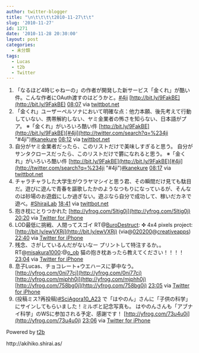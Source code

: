 ```yaml
---
author: twitter-blogger
title: "\n\t\t\t\t2010-11-27\t\t"
slug: '2010-11-27'
id: 1271
date: '2010-11-28 20:30:00'
layout: post
categories:
  - 未分類
tags:
  - Lucas
  - t2b
  - Twitter
---
```


<div xmlns:georss="http://www.georss.org/georss">

1.  <span><span>「なるほど4時じゃねーの」の作者が開発した新サービス「金くれ」が酷い件。こんな作者にOAuth渡すのはどうかと。[#4ji](http://twitter.com/search?q=%234ji "#4ji") [http://bit.ly/9FakBE](http://bit.ly/9FakBE)</span> <span>[<span>08:07</span>](http://twitter.com/o_ob/status/8597773867819008) <span>via [twittbot.net](http://twittbot.net/)</span></span></span>
2.  <span><span>「金くれ」ユーザーペルソナにおいて明確な点：他力本願、後先考えて行動していない、携帯解約しない、ヤミ金業者の怖さを知らない、日本語がプア。 ※「金くれ」がいろいろ酷い件 [http://bit.ly/9FakBE](http://bit.ly/9FakBE)[#4ji](http://twitter.com/search?q=%234ji "#4ji")[#kanekure](http://twitter.com/search?q=%23kanekure "#kanekure")</span> <span>[<span>08:12</span>](http://twitter.com/o_ob/status/8599013192376320) <span>via [twittbot.net](http://twittbot.net/)</span></span></span>
3.  <span><span>自分がヤミ金業者だったら、このリストだけで美味しすぎると思う。 自分がサンタクロースだったら、このリストだけで欝になれると思う。 ※「金くれ」がいろいろ酷い件 [http://bit.ly/9FakBE](http://bit.ly/9FakBE)[#4ji](http://twitter.com/search?q=%234ji "#4ji")[#kanekure](http://twitter.com/search?q=%23kanekure "#kanekure")</span> <span>[<span>08:17</span>](http://twitter.com/o_ob/status/8600279058489345) <span>via [twittbot.net](http://twittbot.net/)</span></span></span>
4.  <span><span>チャラチャラした大学生がウラヤマシイと思う君、その瞬間だけ見ても駄目だ。遊びに遊んで青春を謳歌したかのようなつもりになっているが、そんなのは砂場のお遊戯にしか過ぎない。遊ぶなら自分で成功して、稼いだカネで遊べ。[#ShiraiLab](http://twitter.com/search?q=%23ShiraiLab "#ShiraiLab")</span> <span>[<span>18:41</span>](http://twitter.com/o_ob/status/8757256984207360) <span>via [twittbot.net](http://twittbot.net/)</span></span></span>
5.  <span><span>抱き枕にとりつかれた [http://yfrog.com/5ltig0j](http://yfrog.com/5ltig0j)</span> <span>[<span>20:20</span>](http://twitter.com/o_ob/status/8782179689562114) <span>via [Twitter for iPhone](http://twitter.com/)</span></span></span>
6.  <span><span>LOD最低に挑戦、人間ってスゴイ RT@[BuroDestruct](http://twitter.com/BuroDestruct "BuroDestruct"): ✜ 4x4 pixels project: [http://bit.ly/ewVXRj](http://bit.ly/ewVXRj) (via@[020200](http://twitter.com/020200 "020200")@[creativeapps](http://twitter.com/creativeapps "creativeapps"))</span> <span>[<span>22:40</span>](http://twitter.com/o_ob/status/8817435817807872) <span>via [Twitter for iPhone](http://twitter.com/)</span></span></span>
7.  <span><span>残念、さがしているんだがないなー プリントして特注するか。。RT@[misakura1000](http://twitter.com/misakura1000 "misakura1000"):@[o_ob](http://twitter.com/o_ob "o_ob") 猫の抱き枕あったら教えてください！！！！</span> <span>[<span>23:04</span>](http://twitter.com/o_ob/status/8823504807923713) <span>via [Twitter for iPhone](http://twitter.com/)</span></span></span>
8.  <span><span>息子Lucas、チョコレート+ウエハースに夢中なう。 [http://yfrog.com/0ni77cj](http://yfrog.com/0ni77cj) [http://yfrog.com/mjphh0j](http://yfrog.com/mjphh0j) [http://yfrog.com/758bg0j](http://yfrog.com/758bg0j)</span> <span>[<span>23:05</span>](http://twitter.com/o_ob/status/8823744373989376) <span>via [Twitter for iPhone](http://twitter.com/)</span></span></span>
9.  <span><span>(投稿ミス?再投稿)[#SciAgora10_A23](http://twitter.com/search?q=%23SciAgora10_A23 "#SciAgora10_A23") で「はやのん」さんに「子供の科学」にサインしてもらいました！ミルボと記念写真も。 はやのんさんも「アブナイ科学」のWSに参加される予定、感謝です！ [http://yfrog.com/73u4u0j](http://yfrog.com/73u4u0j)</span> <span>[<span>23:06</span>](http://twitter.com/o_ob/status/8824005033205761) <span>via [Twitter for iPhone](http://twitter.com/)</span></span></span>

</div>

Powered by [t2b](http://t2b.utilz.jp/)

<div>http://akihiko.shirai.as/</div>